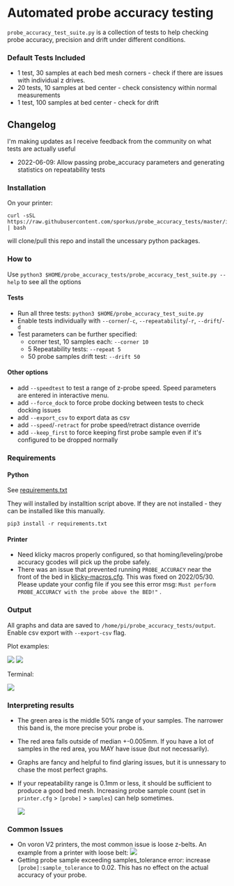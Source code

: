 # Automated probe accuracy testing

`probe_accuracy_test_suite.py` is a collection of tests to help checking probe accuracy, precision and drift under different conditions.

### Default Tests Included

* 1 test, 30 samples at each bed mesh corners - check if there are issues with individual z drives. 
* 20 tests, 10 samples at bed center - check consistency within normal measurements
* 1 test, 100 samples at bed center - check for drift

## Changelog
I'm making updates as I receive feedback from the community on what tests are actually useful

* 2022-06-09: Allow passing probe_accuracy parameters and generating statistics on repeatability tests 

### Installation

On your printer:
```
curl -sSL https://raw.githubusercontent.com/sporkus/probe_accuracy_tests/master/install.sh | bash
```
will clone/pull this repo and install the uncessary python packages. 

### How to 

Use `python3 $HOME/probe_accuracy_tests/probe_accuracy_test_suite.py --help` to see all the options

#### Tests
* Run all three tests: `python3 $HOME/probe_accuracy_test_suite.py` 
* Enable tests individually with `--corner`/`-c`, `--repeatability`/`-r`, `--drift`/`-d`
* Test parameters can be further specified: 
    * corner test, 10 samples each: `--corner 10`
    * 5 Repeatability tests: `--repeat 5`
    * 50 probe samples drift test: `--drift 50`

#### Other options
* add `--speedtest` to test a range of z-probe speed. Speed parameters are entered in interactive menu. 
* add `--force_dock` to force probe docking between tests to check docking issues
* add `--export_csv` to export data as csv 
* add `--speed`/`-retract` for probe speed/retract distance override
* add `--keep_first` to force keeping first probe sample even if it's configured to be dropped normally 


### Requirements

#### Python

See [requirements.txt](requirements.txt)

They will installed by installtion script above. If they are not installed - they can be installed like this manually.

```pip3 install -r requirements.txt```

#### Printer

* Need klicky macros properly configured, so that homing/leveling/probe accuracy gcodes
will pick up the probe safely.
* There was an issue that prevented running `PROBE_ACCURACY` near the front of the bed in [klicky-macros.cfg](https://github.com/jlas1/Klicky-Probe/blob/main/Klipper_macros/klicky-macros.cfg).  This was fixed on 2022/05/30.  Please update your config file if you see this error msg: `Must perform PROBE_ACCURACY with the probe above the BED!"` .

### Output

All graphs and data are saved to `/home/pi/probe_accuracy_tests/output`. Enable csv export with `--export-csv` flag. 

Plot examples:

![](examples/corner.png)
![](examples/corner2.png)

Terminal:

![](examples/terminal.png)


### Interpreting results
* The green area is the middle 50% range of your samples. The narrower this band is, the more precise your probe is.
* The red area falls outside of median +-0.005mm. If you have a lot of samples in the red area, you MAY have issue (but not necessarily).
* Graphs are fancy and helpful to find glaring issues, but it is unnessary to chase the most perfect graphs.
* If your repeatability range is 0.1mm or less, it should be sufficient to produce a good bed mesh. Increasing probe sample count (set in `printer.cfg` > `[probe]` > `samples`) can help sometimes.

    ![](examples/repeatability.png)


### Common Issues
* On voron V2 printers, the most common issue is loose z-belts. An example from a printer with loose belt: 
    ![](examples/loose_belts.png)
* Getting probe sample exceeding samples_tolerance error: increase `[probe]:sample_tolerance` to 0.02. This has no effect on the actual accuracy of your probe.

